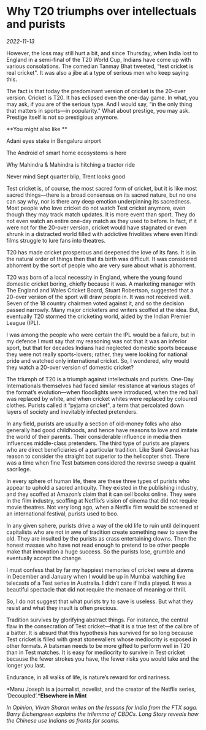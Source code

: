 # Why T20 triumphs over intellectuals and purists

*2022-11-13*

However, the loss may still hurt a bit, and since Thursday, when India
lost to England in a semi-final of the T20 World Cup, Indians have come
up with various consolations. The comedian Tanmay Bhat tweeted, “test
cricket is real cricket". It was also a jibe at a type of serious men
who keep saying this.

The fact is that today the predominant version of cricket is the 20-over
version. Cricket is T20. It has eclipsed even the one-day game. In what,
you may ask, if you are of the serious type. And I would say, “in the
only thing that matters in sports—in popularity." What about prestige,
you may ask. Prestige itself is not so prestigious anymore.

**You might also like **

Adani eyes stake in Bengaluru airport 

The Android of smart home ecosystems is here

Why Mahindra & Mahindra is hitching a tractor ride

Never mind Sept quarter blip, Trent looks good

Test cricket is, of course, the most sacred form of cricket, but it is
like most sacred things—there is a broad consensus on its sacred nature,
but no one can say why, nor is there any deep emotion underpinning its
sacredness. Most people who love cricket do not watch Test cricket
anymore, even though they may track match updates. It is more event than
sport. They do not even watch an entire one-day match as they used to
before. In fact, if it were not for the 20-over version, cricket would
have stagnated or even shrunk in a distracted world filled with
addictive frivolities where even Hindi films struggle to lure fans into
theatres.

T20 has made cricket prosperous and deepened the love of its fans. It is
in the natural order of things then that its birth was difficult. It was
considered abhorrent by the sort of people who are very sure about what
is abhorrent.

T20 was born of a local necessity in England, where the young found
domestic cricket boring, chiefly because it was. A marketing manager
with The England and Wales Cricket Board, Stuart Robertson, suggested
that a 20-over version of the sport will draw people in. It was not
received well. Seven of the 18 country chairmen voted against it, and so
the decision passed narrowly. Many major cricketers and writers scoffed
at the idea. But, eventually T20 stormed the cricketing world, aided by
the Indian Premier League (IPL).

I was among the people who were certain the IPL would be a failure, but
in my defence I must say that my reasoning was not that it was an
inferior sport, but that for decades Indians had neglected domestic
sports because they were not really sports-lovers; rather, they were
looking for national pride and watched only international cricket. So, I
wondered, why would they watch a 20-over version of domestic cricket?

The triumph of T20 is a triumph against intellectuals and purists.
One-Day Internationals themselves had faced similar resistance at
various stages of the format’s evolution—when floodlights were
introduced, when the red ball was replaced by white, and when cricket
whites were replaced by coloured clothes. Purists called it “pyjama
cricket", a term that percolated down layers of society and inevitably
infected pretenders.

In any field, purists are usually a section of old-money folks who also
generally had good childhoods, and hence have reasons to love and
imitate the world of their parents. Their considerable influence in
media then influences middle-class pretenders. The third type of purists
are players who are direct beneficiaries of a particular tradition. Like
Sunil Gavaskar has reason to consider the straight bat superior to the
helicopter shot. There was a time when fine Test batsmen considered the
reverse sweep a quaint sacrilege.

In every sphere of human life, there are these three types of purists
who appear to uphold a sacred antiquity. They existed in the publishing
industry, and they scoffed at Amazon’s claim that it can sell books
online. They were in the film industry, scoffing at Netflix’s vision of
cinema that did not require movie theatres. Not very long ago, when a
Netflix film would be screened at an international festival, purists
used to boo.

In any given sphere, purists drive a way of the old life to ruin until
delinquent capitalists who are not in awe of tradition create something
new to save the old. They are insulted by the purists as crass
entertaining clowns. Then the honest masses who have not read enough to
pretend to be other people make that innovation a huge success. So the
purists lose, grumble and eventually accept the change.

I must confess that by far my happiest memories of cricket were at dawns
in December and January when I would be up in Mumbai watching live
telecasts of a Test series in Australia. I didn’t care if India played.
It was a beautiful spectacle that did not require the menace of meaning
or thrill.

So, I do not suggest that what purists try to save is useless. But what
they resist and what they insult is often precious.

Tradition survives by glorifying abstract things. For instance, the
central flaw in the consecration of Test cricket—that it is a true test
of the calibre of a batter. It is absurd that this hypothesis has
survived for so long because Test cricket is filled with great
stonewallers whose mediocrity is exposed in other formats. A batsman
needs to be more gifted to perform well in T20 than in Test matches. It
is easy for mediocrity to survive in Test cricket because the fewer
strokes you have, the fewer risks you would take and the longer you
last.

Endurance, in all walks of life, is nature’s reward for ordinariness.

*Manu Joseph is a journalist, novelist, and the creator of the Netflix
series, ‘Decoupled’.***Elsewhere in Mint**

*In Opinion, Vivan Sharan writes on the* *lessons for India from the FTX
saga. Barry Eichengreen explains* *the trilemma of CBDCs. Long Story
reveals how the Chinese use* *Indians as fronts for scams.*

 

 
